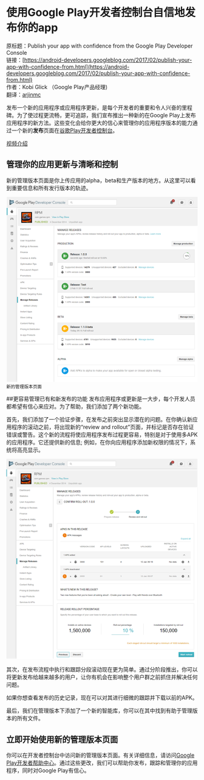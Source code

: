 # 使用Google Play开发者控制台自信地发布你的app

原标题：Publish your app with confidence from the Google Play Developer Console  
链接：[https://android-developers.googleblog.com/2017/02/publish-your-app-with-confidence-from.html](https://android-developers.googleblog.com/2017/02/publish-your-app-with-confidence-from.html)  
作者：Kobi Glick （Google Play产品经理)  
翻译：[arjinmc](https://github.com/arjinmc)  

发布一个新的应用程序或应用程序更新，是每个开发者的重要和令人兴奋的里程碑。为了使过程更流畅，更可追踪，我们宣布推出一种新的在Google Play上发布应用程序的新方法。这些变化会给你更大的信心来管理你的应用程序版本的能力通过一个新的<strong>发布</strong>页面在[谷歌Play开发者控制台](https://g.co/play/developerconsole)。

[视频介绍](https://youtu.be/qGoCF0Et_CU)

## 管理你的应用更新与清晰和控制
新的管理版本页面是你上传应用的alpha，beta和生产版本的地方。从这里可以看到重要信息和所有发行版本的轨迹。

![img](../images/2017.2.22.1.png)  
<small>新的管理版本页面</small>

##更容易管理已有和新发布的功能
发布应用程序或更新是一大步，每个开发人员都希望有信心来应对。为了帮助，我们添加了两个新功能。

首先，我们添加了一个验证步骤，在发布之前突出显示潜在的问题。在你确认新应用程序的滚动之前，将出现新的“review and rollout”页面，并标记是否存在验证错误或警告。这个新的流程将使应用程序发布过程更容易，特别是对于使用多APK的应用程序。它还提供新的信息; 例如，在你向应用程序添加新权限的情况下，系统将高亮显示。

![img](../images/2017.2.22.2.png)  

其次，在发布流程中执行和跟踪分段滚动现在更为简单。通过分阶段推出，你可以将更新发布给越来越多的用户，让你有机会在影响整个用户群之前抓住并解决任何问题。

如果你想查看发布的历史记录，现在可以对其进行细微的跟踪并下载以前的APK。

最后，我们在管理版本下添加了一个新的智能库，你可以在其中找到有助于管理版本的所有文件。

## 立即开始使用新的管理版本页面
你可以在开发者控制台中访问新的管理版本页面。有关详细信息，请访问[Google Play开发者帮助中心](https://support.google.com/googleplay/android-developer/answer/7159011)。通过这些更改，我们可以帮助你发布，跟踪和管理你的应用程序，同时对Google Play有信心。